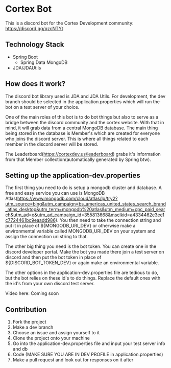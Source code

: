 # Cortex Bot
This is a discord bot for the Cortex Development community: https://discord.gg/qzcNTYt

## Technology Stack
 - Spring Boot
    - Spring Data MongoDB
 - JDA/JDAUtils

## How does it work?
The discord bot library used is JDA and JDA Utils. For development, the dev branch
should be selected in the application.properties which will run the bot on a test server
of your choice.

One of the main roles of this bot is to do bot things but also to serve as a bridge
between the discord community and the cortex website. With that in mind, it will
grab data from a central MongoDB database. The main thing being stored in the database
is Member's which are created for everyone who joins the discord server. This is where
all things related to each member in the discord server will be stored.

The Leaderboard(https://cortexdev.us/leaderboard) grabs it's information from that Member
collection(automatically generated by Spring btw). 


## Setting up the application-dev.properties

The first thing you need to do is setup a mongodb cluster and database. A free and easy service
you can use is MongoDB Atlas(https://www.mongodb.com/cloud/atlas/lp/try2?utm_source=bing&utm_campaign=bs_americas_united_states_search_brand_atlas_desktop&utm_term=mongodb%20atlas&utm_medium=cpc_paid_search&utm_ad=e&utm_ad_campaign_id=355813668&msclkid=a4334462e3ee1c7724461bc9eaadd986).
You then need to take the connection string and put it in place of ${MONGODB_URI_DEV} or otherwise make a environmental variable
called MONGODB_URI_DEV on your system and assign the connection uri string to that. 

The other big thing you need is the bot token. You can create one in the discord developer portal. Make the bot you made there join a test server on discord
and then put the bot token in place of ${DISCORD_BOT_TOKEN_DEV} or again make an environmental variable.

The other options in the application-dev.properties file are tedious to do, but the bot relies on these id's to do things.
Replace the default ones with the id's from your own discord test server.

Video here: Coming soon


## Contribution
1. Fork the project
2. Make a dev branch
3. Choose an issue and assign yourself to it
4. Clone the project onto your machine
5. Go into the application-dev.properties file and input your test server info and db
6. Code (MAKE SURE YOU ARE IN DEV PROFILE in application.properties)
7. Make a pull request and look out for responses on it after